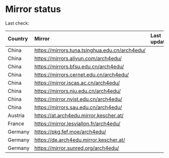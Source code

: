 <script src="./time.js"></script>
# Mirror status
Last check: <script type="text/javascript">localize(1726132928.5337884);</script>

|Country|Mirror|Last update|
|:------|:-----|:----------|
|China|https://mirrors.tuna.tsinghua.edu.cn/arch4edu/|<script type="text/javascript">localize(1726079901);</script>|
|China|https://mirrors.aliyun.com/arch4edu/|<script type="text/javascript">localize(1726079901);</script>|
|China|https://mirrors.bfsu.edu.cn/arch4edu/|<script type="text/javascript">localize(1726079901);</script>|
|China|https://mirrors.cernet.edu.cn/arch4edu/|<script type="text/javascript">localize(1726079901);</script>|
|China|https://mirror.iscas.ac.cn/arch4edu/|<script type="text/javascript">localize(1726079901);</script>|
|China|https://mirrors.nju.edu.cn/arch4edu/|<script type="text/javascript">localize(1726036896);</script>|
|China|https://mirror.nyist.edu.cn/arch4edu/|<script type="text/javascript">localize(1726079901);</script>|
|China|https://mirrors.sau.edu.cn/arch4edu/|<script type="text/javascript">localize(1726079901);</script>|
|Austria|https://at.arch4edu.mirror.kescher.at/|<script type="text/javascript">localize(1726079901);</script>|
|France|https://mirror.lesviallon.fr/arch4edu/|<script type="text/javascript">localize(1726079901);</script>|
|Germany|https://pkg.fef.moe/arch4edu/|<script type="text/javascript">localize(1726079901);</script>|
|Germany|https://de.arch4edu.mirror.kescher.at/|<script type="text/javascript">localize(1726079901);</script>|
|Germany|https://mirror.sunred.org/arch4edu/|<script type="text/javascript">localize(1726079901);</script>|

<script src="./tablefilter/tablefilter.js"></script>
<script src="./table.js"></script>